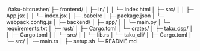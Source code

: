 ./taku-bitcrusher/
├─ frontend/
│ ├─ in/
│ │ └─ index.html
│ ├─ src/
│ │ ├─ App.jsx
│ │ └─ index.jsx
│ ├─ .babelrc
│ ├─ package.json
│ └─ webpack.config.js
│
├─ backend/
│ ├─ app/
│ │ └─ main.py
│ └─ requirements.txt
│
├─ rust/
│ ├─ Cargo.toml
│ └─ crates/
│ ├─ taku_dsp/
│ │ ├─ Cargo.toml
│ │ └─ src/
│ │ └─ lib.rs
│ └─ taku_cli/
│ ├─ Cargo.toml
│ └─ src/
│ └─ main.rs
│
├─ setup.sh
└─ README.md